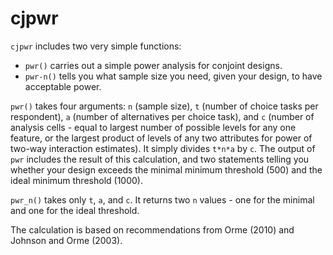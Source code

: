 # cjpwr
`cjpwr` includes two very simple functions:  

- `pwr()` carries out a simple power analysis for conjoint designs.   
- `pwr-n()` tells you what sample size you need, given your design, to have acceptable power.

`pwr()` takes four arguments: `n` (sample size), `t` (number of choice tasks per respondent), `a` (number of alternatives per choice task), and `c` (number of analysis cells - equal to largest number of possible levels for any one feature, or the largest product of levels of any two attributes for power of two-way interaction estimates). It simply divides `t*n*a` by `c`. The output of `pwr` includes the result of this calculation, and two statements telling you whether your design exceeds the minimal minimum threshold (500) and the ideal minimum threshold (1000). 

`pwr_n()` takes only `t`, `a`, and `c`. It returns two `n` values - one for the minimal and one for the ideal threshold.

The calculation is based on recommendations from Orme (2010) and Johnson and Orme (2003).
